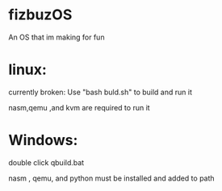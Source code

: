# fizbuzOS
An OS that im making for fun

# linux:
currently broken:
Use "bash buld.sh" to build and run it

nasm,qemu ,and kvm are required to run it
# Windows:
double click qbuild.bat

nasm , qemu, and python must be installed and added to path

